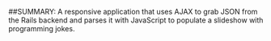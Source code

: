 ##SUMMARY: 
A responsive application that uses AJAX to grab JSON from the Rails backend and parses it with JavaScript to populate a slideshow with programming jokes.
